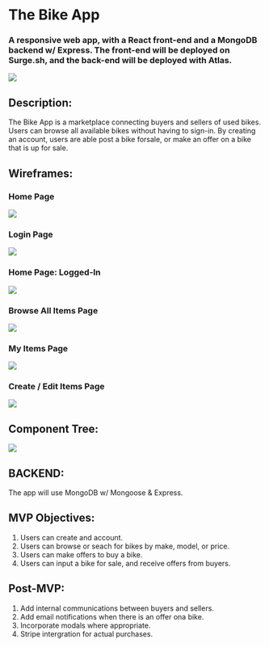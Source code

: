# The Bike App
### A responsive web app, with a React front-end and a MongoDB backend w/ Express. The front-end will be deployed on Surge.sh, and the back-end will be deployed with Atlas. 

![](https://www.dwilliamzero.com/zero-cloud/bike-app-mockup.png)

## **Description:**
The Bike App is a marketplace connecting buyers and sellers of used bikes.  Users can browse all available bikes without having to sign-in.  By creating an account, users are able post a bike forsale, or make an offer on a bike that is up for sale.

## **Wireframes:**
### **Home Page**
![](https://www.dwilliamzero.com/zero-cloud/bike-app-wireframe_005.png)
### **Login Page**
![](https://www.dwilliamzero.com/zero-cloud/bike-app-wireframe_003.png)
### **Home Page: Logged-In**
![](https://www.dwilliamzero.com/zero-cloud/bike-app-wireframe_001.png)
### **Browse All Items Page**
![](https://www.dwilliamzero.com/zero-cloud/bike-app-wireframe_002.png)
### **My Items Page**
![](https://www.dwilliamzero.com/zero-cloud/bike-app-wireframe_004.png)
### **Create / Edit Items Page**
![](https://www.dwilliamzero.com/zero-cloud/bike-app-wireframe_000.png)

## **Component Tree:**
![](https://www.dwilliamzero.com/zero-cloud/bike-app-component-tree.png)

## **BACKEND:** 
The app will use MongoDB w/ Mongoose & Express.

## **MVP Objectives:** 
1. Users can create and account.
2. Users can browse or seach for bikes by make, model, or price.
3. Users can make offers to buy a bike.
4. Users can input a bike for sale, and receive offers from buyers.

## **Post-MVP:**
1. Add internal communications between buyers and sellers.
2. Add email notifications when there is an offer ona bike.
3. Incorporate modals where appropriate.
4. Stripe intergration for actual purchases.
